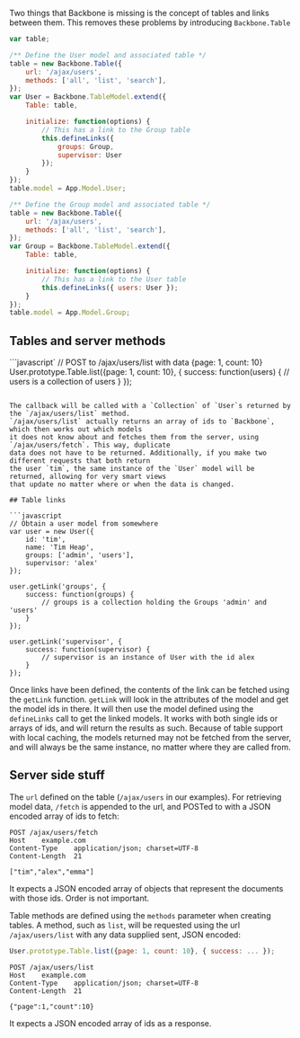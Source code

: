 Two things that Backbone is missing is the concept of tables and links between them.
This removes these problems by introducing `Backbone.Table`

```javascript
var table;

/** Define the User model and associated table */
table = new Backbone.Table({
	url: '/ajax/users',
	methods: ['all', 'list', 'search'],
});
var User = Backbone.TableModel.extend({
	Table: table,

	initialize: function(options) {
		// This has a link to the Group table
		this.defineLinks({
			groups: Group,
			supervisor: User
		});
	}
});
table.model = App.Model.User;

/** Define the Group model and associated table */
table = new Backbone.Table({
	url: '/ajax/users',
	methods: ['all', 'list', 'search'],
});
var Group = Backbone.TableModel.extend({
	Table: table,

	initialize: function(options) {
		// This has a link to the User table
		this.defineLinks({ users: User });
	}
});
table.model = App.Model.Group;
```

## Tables and server methods

```javascript`
// POST to /ajax/users/list with data {page: 1, count: 10}
User.prototype.Table.list({page: 1, count: 10}, {
	success: function(users) {
		// users is a collection of users
	}
});
```

The callback will be called with a `Collection` of `User`s returned by the `/ajax/users/list` method.
`/ajax/users/list` actually returns an array of ids to `Backbone`, which then works out which models
it does not know about and fetches them from the server, using `/ajax/users/fetch`. This way, duplicate
data does not have to be returned. Additionally, if you make two different requests that both return
the user `tim`, the same instance of the `User` model will be returned, allowing for very smart views
that update no matter where or when the data is changed.

## Table links

```javascript
// Obtain a user model from somewhere
var user = new User({
	id: 'tim',
	name: 'Tim Heap',
	groups: ['admin', 'users'],
	supervisor: 'alex'
});

user.getLink('groups', {
	success: function(groups) {
		// groups is a collection holding the Groups 'admin' and 'users'
	}
});

user.getLink('supervisor', {
	success: function(supervisor) {
		// supervisor is an instance of User with the id alex
	}
});
```

Once links have been defined, the contents of the link can be fetched using the `getLink` function.
`getLink` will look in the attributes of the model and get the model ids in there. It will then use
the model defined using the `defineLinks` call to get the linked models. It works with both single
ids or arrays of ids, and will return the results as such. Because of table support with local caching,
the models returned may not be fetched from the server, and will always be the same instance, no matter
where they are called from.

## Server side stuff

The `url` defined on the table (`/ajax/users` in our examples). For retrieving model data, `/fetch` is
appended to the url, and POSTed to with a JSON encoded array of ids to fetch:

	POST /ajax/users/fetch
	Host	example.com
	Content-Type	application/json; charset=UTF-8
	Content-Length	21

	["tim","alex","emma"]

It expects a JSON encoded array of objects that represent the documents with those ids. Order is not
important.

Table methods are defined using the `methods` parameter when creating tables. A method, such as `list`,
will be requested using the url `/ajax/users/list` with any data supplied sent, JSON encoded:

```javascript
User.prototype.Table.list({page: 1, count: 10}, { success: ... });
```

	POST /ajax/users/list
	Host	example.com
	Content-Type	application/json; charset=UTF-8
	Content-Length	21

	{"page":1,"count":10}

It expects a JSON encoded array of ids as a response.

